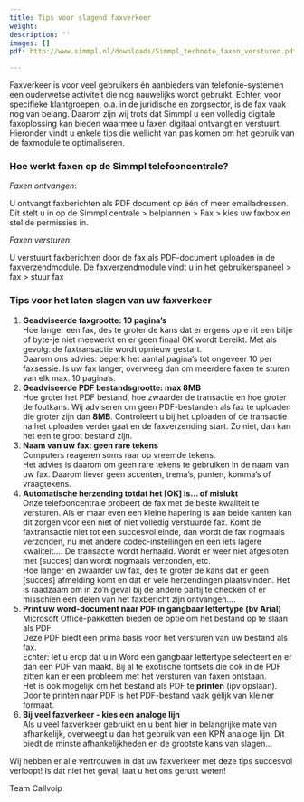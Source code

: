 ```yaml
---
title: Tips voor slagend faxverkeer
weight: 
description: ''
images: []
pdf: http://www.simmpl.nl/downloads/Simmpl_technote_faxen_versturen.pdf

---
```

Faxverkeer is voor veel gebruikers én aanbieders van telefonie-systemen een ouderwetse activiteit die nog nauwelijks wordt gebruikt. Echter, voor specifieke klantgroepen, o.a. in de juridische en zorgsector, is de fax vaak nog van belang. Daarom zijn wij trots dat Simmpl u een volledig digitale faxoplossing kan bieden waarmee u faxen digitaal ontvangt en verstuurt. Hieronder vindt u enkele tips die wellicht van pas komen om het gebruik van de faxmodule te optimaliseren.

<h3>Hoe werkt faxen op de Simmpl telefooncentrale?</h3>

_Faxen ontvangen_:

U ontvangt faxberichten als PDF document op één of meer emailadressen. Dit stelt u in op de Simmpl centrale > belplannen > Fax > kies uw faxbox en stel de permissies in.

_Faxen versturen_:

U verstuurt faxberichten door de fax als PDF-document uploaden in de faxverzendmodule. De faxverzendmodule vindt u in het gebruikerspaneel > fax > stuur fax

<h3>Tips voor het laten slagen van uw faxverkeer</h3>

1. **Geadviseerde faxgrootte: 10 pagina’s**  
   Hoe langer een fax, des te groter de kans dat er ergens op e rit een bitje of byte-je niet meewerkt en er geen finaal OK wordt bereikt. Met als gevolg: de faxtransactie wordt opnieuw gestart.  
   Daarom ons advies: beperk het aantal pagina’s tot ongeveer 10 per faxsessie. Is uw fax langer, overweeg dan om meerdere faxen te sturen van elk max. 10 pagina’s.
2. **Geadviseerde PDF bestandsgrootte: max 8MB**  
   Hoe groter het PDF bestand, hoe zwaarder de transactie en hoe groter de foutkans. Wij adviseren om geen PDF-bestanden als fax te uploaden die groter zijn dan **8MB**. Controleert u bij het uploaden of de transactie na het uploaden verder gaat en de faxverzending start. Zo niet, dan kan het een te groot bestand zijn.
3. **Naam van uw fax: geen rare tekens**  
   Computers reageren soms raar op vreemde tekens.  
   Het advies is daarom om geen rare tekens te gebruiken in de naam van uw fax. Daarom liever geen accenten, trema’s, punten, komma’s of vraagtekens.
4. **Automatische herzending totdat het \[OK\] is… of mislukt**  
   Onze telefooncentrale probeert de fax met de beste kwaliteit te versturen. Als er maar even een kleine hapering is aan beide kanten kan dit zorgen voor een niet of niet volledig verstuurde fax. Komt de faxtransactie niet tot een succesvol einde, dan wordt de fax nogmaals verzonden, nu met andere codec-instellingen en een iets lagere kwaliteit…. De transactie wordt herhaald. Wordt er weer niet afgesloten met \[succes\] dan wordt nogmaals verzonden, etc.  
   Hoe langer en zwaarder uw fax, des te groter de kans dat er geen \[succes\] afmelding komt en dat er vele herzendingen plaatsvinden. Het is raadzaam om in zo’n geval bij de andere partij te checken of er misschien een delen van het faxbericht zijn ontvangen….
5. **Print uw word-document naar PDF in gangbaar lettertype (bv Arial)**  
   Microsoft Office-pakketten bieden de optie om het bestand op te slaan als PDF.  
   Deze PDF biedt een prima basis voor het versturen van uw bestand als fax.  
   Echter: let u erop dat u in Word een gangbaar lettertype selecteert en er dan een PDF van maakt. Bij al te exotische fontsets die ook in de PDF zitten kan er een probleem met het versturen van faxen ontstaan.  
   Het is ook mogelijk om het bestand als PDF te **printen** (ipv opslaan).  
   Door te printen naar PDF is het PDF-bestand vaak gelijk van kleiner formaat.
6. **Bij veel faxverkeer - kies een analoge lijn**  
   Als u veel faxverkeer gebruikt en u bent hier in belangrijke mate van afhankelijk, overweegt u dan het gebruik van een KPN analoge lijn. Dit biedt de minste afhankelijkheden en de grootste kans van slagen…

Wij hebben er alle vertrouwen in dat uw faxverkeer met deze tips succesvol verloopt! Is dat niet het geval, laat u het ons gerust weten!

Team Callvoip